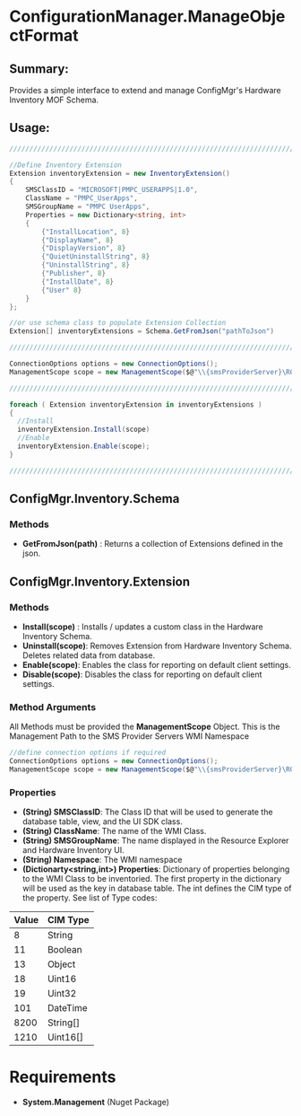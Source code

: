 # **ConfigurationManager.ManageObjectFormat**

## **Summary:**
Provides a simple interface to extend and manage ConfigMgr's Hardware Inventory MOF Schema.

## **Usage:**
                
```csharp
///////////////////////////////////////////////////////////////////////////////////////////////////////////

//Define Inventory Extension
Extension inventoryExtension = new InventoryExtension()
{
    SMSClassID = "MICROSOFT|PMPC_USERAPPS|1.0",
    ClassName = "PMPC_UserApps",
    SMSGroupName = "PMPC UserApps",
    Properties = new Dictionary<string, int>
    {
        {"InstallLocation", 8}
        {"DisplayName", 8}
        {"DisplayVersion", 8}
        {"QuietUninstallString", 8}
        {"UninstallString", 8}
        {"Publisher", 8}
        {"InstallDate", 8}
        {"User" 8}
    }
};

//or use schema class to populate Extension Collection
Extension[] inventoryExtensions = Schema.GetFromJson("pathToJson")

///////////////////////////////////////////////////////////////////////////////////////////////////////////

ConnectionOptions options = new ConnectionOptions();
ManagementScope scope = new ManagementScope($@"\\{smsProviderServer}\ROOT\SMS\site_{siteCode}", options);

///////////////////////////////////////////////////////////////////////////////////////////////////////////

foreach ( Extension inventoryExtension in inventoryExtensions )
{
  //Install
  inventoryExtension.Install(scope)  
  //Enable
  inventoryExtension.Enable(scope);
}

///////////////////////////////////////////////////////////////////////////////////////////////////////////
```

## **ConfigMgr.Inventory.Schema**

### **Methods**
- **GetFromJson(path)** : Returns a collection of Extensions defined in the json.

## **ConfigMgr.Inventory.Extension**

### **Methods**

- **Install(scope)** : Installs / updates a custom class in the Hardware Inventory Schema.
- **Uninstall(scope)**: Removes Extension from Hardware Inventory Schema. Deletes related data from database.
- **Enable(scope)**: Enables the class for reporting on default client settings.
- **Disable(scope)**:	Disables the class for reporting on default client settings.

### **Method Arguments**
All Methods must be provided the **ManagementScope** Object. This is the Management Path to the SMS Provider Servers WMI Namespace
```csharp
//define connection options if required
ConnectionOptions options = new ConnectionOptions();
ManagementScope scope = new ManagementScope($@"\\{smsProviderServer}\ROOT\SMS\site_{siteCode}", options);
```

### **Properties**
- **(String) SMSClassID**: The Class ID that will be used to generate the database table, view, and the UI SDK class.
- **(String) ClassName**: The name of the WMI Class. 
- **(String) SMSGroupName**: The name displayed in the Resource Explorer and Hardware Inventory UI.
- **(String) Namespace**: The WMI namespace
- **(Dictionarty<string,int>) Properties**: Dictionary of properties belonging to the WMI Class to be inventoried. The first property in the dictionary will be used as the key in database table. The int defines the CIM type of the property. See list of Type codes:

| Value | CIM Type |
|----------|----------|
| 8 | String |
| 11 | Boolean |
| 13 | Object |
| 18 | Uint16 |
| 19 | Uint32 |
| 101 | DateTime |
| 8200 | String[] |
| 1210 | Uint16[] |

# **Requirements**
- **System.Management** (Nuget Package)
